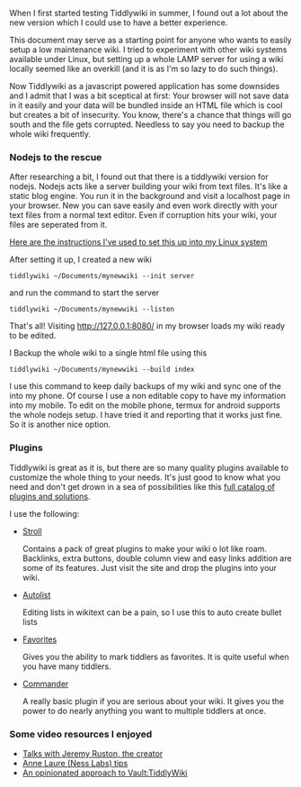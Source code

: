 When I first started testing Tiddlywiki in summer, I found out a lot about the new version which I could use to have a better experience.

This document may serve as a starting point for anyone who wants to easily setup a low maintenance wiki. I tried to experiment with other wiki systems available under Linux, but setting up a whole LAMP server for using a wiki locally seemed like an overkill (and it is as I'm so lazy to do such things).

Now Tiddlywiki as a javascript powered application has some downsides and I admit that I was a bit sceptical at first: Your browser will not save data in it easily and your data will be bundled inside an HTML file which is cool but creates a bit of insecurity. You know, there's a chance that things will go south and the file gets corrupted. Needless to say you need to backup the whole wiki frequently.

### Nodejs to the rescue
After researching a bit, I found out that there is a tiddlywiki version for nodejs. Nodejs acts like a server building your wiki from text files. It's like a static blog engine. You run it in the background and visit a localhost page in your browser. New you can save easily and even work directly with your text files from a normal text editor. Even if corruption hits your wiki, your files are seperated from it.

[Here are the instructions I've used to set this up into my Linux system](https://tiddlywiki.com/#Installing%20TiddlyWiki%20on%20Node.js)

After setting it up, I created a new wiki 
```
tiddlywiki ~/Documents/mynewwiki --init server
``` 
and run the command to start the server 
```
tiddlywiki ~/Documents/mynewwiki --listen
```
That's all! Visiting http://127.0.0.1:8080/ in my browser loads my wiki ready to be edited.

I Backup the whole wiki to a single html file using this
```
tiddlywiki ~/Documents/mynewwiki --build index
```
I use this command to keep daily backups of my wiki and sync one of the into my phone. Of course I use a non editable copy to have my information into my mobile. To edit on the mobile phone, termux for android supports the whole nodejs setup. I have tried it and reporting that it works just fine. So it is another nice option.


### Plugins
Tiddlywiki is great as it is, but there are so many quality plugins available to customize the whole thing to your needs. It's just good to know what you need and don't get drown in a sea of possibilities like this [full catalog of plugins and solutions](https://dynalist.io/d/zUP-nIWu2FFoXH-oM7L7d9DM).

I use the following:
* [Stroll](https://giffmex.org/stroll/stroll.html)

  Contains a pack of great plugins to make your wiki o lot like roam. Backlinks, extra buttons, double column view and easy links addition are some of its features. Just visit the site and drop the plugins into your wiki.

* [Autolist](https://saqimtiaz.github.io/sq-tw/editor-autolists.html)

  Editing lists in wikitext can be a pain, so I use this to auto create bullet lists

* [Favorites](https://kookma.github.io/TW-Favorites/)

  Gives you the ability to mark tiddlers as favorites. It is quite useful when you have many tiddlers.

* [Commander](https://kookma.github.io/TW-Commander/)

  A really basic plugin if you are serious about your wiki. It gives you the power to do nearly anything you want to multiple tiddlers at once.


### Some video resources I enjoyed
* [Talks with Jeremy Ruston, the creator](https://www.youtube.com/c/JeremyRuston/videos)
* [Anne Laure (Ness Labs) tips](https://www.youtube.com/watch?v=vuU3MrxdKcU)
* [An opinionated approach to Vault:TiddlyWiki](https://lesser.occult.institute/an-opinionated-approach-to-tiddlywiki)
